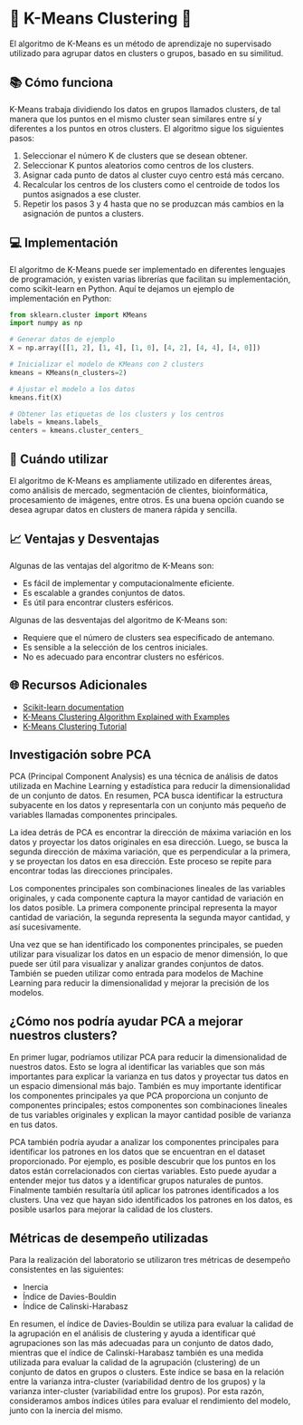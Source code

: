 # 🧮 K-Means Clustering 🧮

El algoritmo de K-Means es un método de aprendizaje no supervisado utilizado para agrupar datos en clusters o grupos, basado en su similitud.

## 📚 Cómo funciona

K-Means trabaja dividiendo los datos en grupos llamados clusters, de tal manera que los puntos en el mismo cluster sean similares entre sí y diferentes a los puntos en otros clusters. El algoritmo sigue los siguientes pasos:

1. Seleccionar el número K de clusters que se desean obtener.
2. Seleccionar K puntos aleatorios como centros de los clusters.
3. Asignar cada punto de datos al cluster cuyo centro está más cercano.
4. Recalcular los centros de los clusters como el centroide de todos los puntos asignados a ese cluster.
5. Repetir los pasos 3 y 4 hasta que no se produzcan más cambios en la asignación de puntos a clusters.

## 💻 Implementación

El algoritmo de K-Means puede ser implementado en diferentes lenguajes de programación, y existen varias librerías que facilitan su implementación, como scikit-learn en Python. Aquí te dejamos un ejemplo de implementación en Python:

```python
from sklearn.cluster import KMeans
import numpy as np

# Generar datos de ejemplo
X = np.array([[1, 2], [1, 4], [1, 0], [4, 2], [4, 4], [4, 0]])

# Inicializar el modelo de KMeans con 2 clusters
kmeans = KMeans(n_clusters=2)

# Ajustar el modelo a los datos
kmeans.fit(X)

# Obtener las etiquetas de los clusters y los centros
labels = kmeans.labels_
centers = kmeans.cluster_centers_
```
## 🤔 Cuándo utilizar
El algoritmo de K-Means es ampliamente utilizado en diferentes áreas, como análisis de mercado, segmentación de clientes, bioinformática, procesamiento de imágenes, entre otros. Es una buena opción cuando se desea agrupar datos en clusters de manera rápida y sencilla.

## 📈 Ventajas y Desventajas
Algunas de las ventajas del algoritmo de K-Means son:

- Es fácil de implementar y computacionalmente eficiente.
- Es escalable a grandes conjuntos de datos.
- Es útil para encontrar clusters esféricos.

Algunas de las desventajas del algoritmo de K-Means son:

- Requiere que el número de clusters sea especificado de antemano.
- Es sensible a la selección de los centros iniciales.
- No es adecuado para encontrar clusters no esféricos.

## 🌐 Recursos Adicionales

- [Scikit-learn documentation](https://scikit-learn.org/stable/modules/generated/sklearn.cluster.KMeans.html)
- [K-Means Clustering Algorithm Explained with Examples](https://www.analyticsvidhya.com/blog/2019/08/comprehensive-guide-k-means-clustering/)
- [K-Means Clustering Tutorial](https://towardsdatascience.com/k-means-clustering-8e1e64c1561c)

## Investigación sobre PCA

PCA (Principal Component Analysis) es una técnica de análisis de datos utilizada en Machine Learning y estadística para reducir la dimensionalidad de un conjunto de datos. En resumen, PCA busca identificar la estructura subyacente en los datos y representarla con un conjunto más pequeño de variables llamadas componentes principales.

La idea detrás de PCA es encontrar la dirección de máxima variación en los datos y proyectar los datos originales en esa dirección. Luego, se busca la segunda dirección de máxima variación, que es perpendicular a la primera, y se proyectan los datos en esa dirección. Este proceso se repite para encontrar todas las direcciones principales.

Los componentes principales son combinaciones lineales de las variables originales, y cada componente captura la mayor cantidad de variación en los datos posible. La primera componente principal representa la mayor cantidad de variación, la segunda representa la segunda mayor cantidad, y así sucesivamente.

Una vez que se han identificado los componentes principales, se pueden utilizar para visualizar los datos en un espacio de menor dimensión, lo que puede ser útil para visualizar y analizar grandes conjuntos de datos. También se pueden utilizar como entrada para modelos de Machine Learning para reducir la dimensionalidad y mejorar la precisión de los modelos.

## ¿Cómo nos podría ayudar PCA a mejorar nuestros clusters?

En primer lugar, podríamos utilizar PCA para reducir la dimensionalidad de nuestros datos. Esto se logra al identificar las variables que son más importantes para explicar la varianza en tus datos y proyectar tus datos en un espacio dimensional más bajo. También es muy importante identificar los componentes principales ya que PCA proporciona un conjunto de componentes principales; estos componentes son combinaciones lineales de tus variables originales y explican la mayor cantidad posible de varianza en tus datos.

PCA también podría ayudar a analizar los componentes principales para identificar los patrones en los datos que se encuentran en el dataset proporcionado. Por ejemplo, es posible descubrir que los puntos en los datos están correlacionados con ciertas variables. Esto puede ayudar a entender mejor tus datos y a identificar grupos naturales de puntos. Finalmente también resultaría útil aplicar los patrones identificados a los clusters. Una vez que hayan sido identificados los patrones en los datos, es posible usarlos para mejorar la calidad de los clusters.

## Métricas de desempeño utilizadas

Para la realización del laboratorio se utilizaron tres métricas de desempeño consistentes en las siguientes:

- Inercia
- Índice de Davies-Bouldin
- Índice de Calinski-Harabasz

En resumen, el índice de Davies-Bouldin se utiliza para evaluar la calidad de la agrupación en el análisis de clustering y ayuda a identificar qué agrupaciones son las más adecuadas para un conjunto de datos dado, mientras que el índice de Calinski-Harabasz también es una medida utilizada para evaluar la calidad de la agrupación (clustering) de un conjunto de datos en grupos o clusters. Este índice se basa en la relación entre la varianza intra-cluster (variabilidad dentro de los grupos) y la varianza inter-cluster (variabilidad entre los grupos). Por esta razón, consideramos ambos índices útiles para evaluar el rendimiento del modelo, junto con la inercia del mismo.
